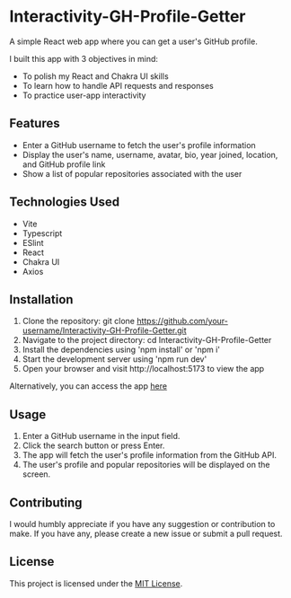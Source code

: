 # Interactivity-GH-Profile-Getter
 
A simple React web app where you can get a user's GitHub profile.

I built this app with 3 objectives in mind:

- To polish my React and Chakra UI skills
- To learn how to handle API requests and responses
- To practice user-app interactivity

## Features
- Enter a GitHub username to fetch the user's profile information
- Display the user's name, username, avatar, bio, year joined, location, and GitHub profile link
- Show a list of popular repositories associated with the user

## Technologies Used
- Vite
- Typescript
- ESlint
- React
- Chakra UI
- Axios
  
## Installation
1. Clone the repository: git clone https://github.com/your-username/Interactivity-GH-Profile-Getter.git
2. Navigate to the project directory: cd Interactivity-GH-Profile-Getter
3. Install the dependencies using 'npm install' or 'npm i'
4. Start the development server using 'npm run dev'
5. Open your browser and visit http://localhost:5173 to view the app

Alternatively, you can access the app [here]()
## Usage
1. Enter a GitHub username in the input field.
2. Click the search button or press Enter.
3. The app will fetch the user's profile information from the GitHub API.
4. The user's profile and popular repositories will be displayed on the screen.
   
## Contributing
I would humbly appreciate if you have any suggestion or contribution to make. If you have any, please create a new issue or submit a pull request.

## License
This project is licensed under the [MIT License](https://opensource.org/license/mit/).
